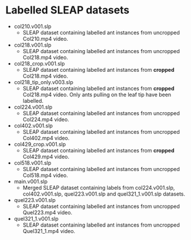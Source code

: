 # Labelled SLEAP datasets

- col210.v001.slp
    - SLEAP dataset containing labelled ant instances from uncropped Col210.mp4 video.
- col218.v001.slp
    - SLEAP dataset containing labelled ant instances from uncropped Col218.mp4 video.
- col218_crop.v001.slp
    - SLEAP dataset containing labelled ant instances from **cropped** Col218.mp4 video.
- col218_tip_only.v003.slp
    - SLEAP dataset containing labelled ant instances from **cropped** Col218.mp4 video. Only ants pulling on the leaf tip have been labelled.
- col224.v001.slp
    - SLEAP dataset containing labelled ant instances from uncropped Col224.mp4 video.
- col402.v001.slp
    - SLEAP dataset containing labelled ant instances from uncropped Col402.mp4 video.
- col429_crop.v001.slp
    - SLEAP dataset containing labelled ant instances from **cropped** Col429.mp4 video.
- col518.v001.slp
    - SLEAP dataset containing labelled ant instances from uncropped Col518.mp4 video.
- main.v001.slp
    - Merged SLEAP dataset containing labels from col224.v001.slp, col402.v001.slp, quel223.v001.slp and quel321_1.v001.slp datasets.
- quel223.v001.slp
    - SLEAP dataset containing labelled ant instances from uncropped Quel223.mp4 video.
- quel321_1.v001.slp
    - SLEAP dataset containing labelled ant instances from uncropped Quel321_1.mp4 video.